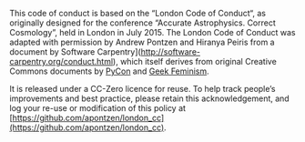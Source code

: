 This code of conduct is based on the “London Code of Conduct“, as originally designed for the conference “Accurate Astrophysics. Correct Cosmology”, held in London in July 2015. The London Code of Conduct was adapted with permission by Andrew Pontzen and Hiranya Peiris from a document by Software Carpentry](http://software-carpentry.org/conduct.html), which itself derives from original Creative Commons documents by [PyCon](https://us.pycon.org/2013/about/code-of-conduct/) and [Geek Feminism](http://geekfeminism.wikia.com/wiki/Community_anti-harassment/Policy). 

It is released under a CC-Zero licence for reuse. To help track people’s improvements and best practice, please retain this acknowledgement, and log your re-use or modification of this policy at [https://github.com/apontzen/london_cc](https://github.com/apontzen/london_cc).
